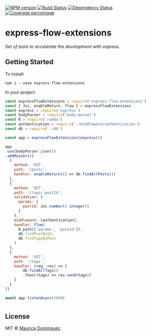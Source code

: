 [![NPM version][npm-image]][npm-url] [![Build Status][travis-image]][travis-url] [![Dependency Status][daviddm-image]][daviddm-url] [![Coverage percentage][coveralls-image]][coveralls-url]

# express-flow-extensions

_Set of tools to accelerate the development with express._

## Getting Started

To install:

    npm i --save express-flow-extensions

In your project:

```javascript
const expressFlowExtensions = require('express-flow-extensions')
const { Joi, enableReturn, flow } = expressFlowExtensions
const express = require('express')
const bodyParser = require('body-parser')
const R = require('ramda')
const authentication = require('./middleware/authentication')
const db = require('./db')

const app = expressFlowExtensions(express())

app
.use(bodyParser.json())
.addRouters([
  {
    method: 'GET',
    path: '/posts',
    handler: enableReturn(() => db.findAllPosts())
  },
  {
    method: 'GET',
    path: '/tags/:postId',
    validation: {
      params: {
        postId: Joi.number().integer()
      }
    },
    middleware: [authentication],
    handler: flow(
      R.path(['params', 'postId']),
      db.findPostById,
      db.findTagsByPost
    )
  },
  {
    method: 'GET',
    path: '/tags',
    handler: (req, res) => {
        db.findAllTags()
        .then((tags) => res.send(tags))
    }
  }
])

await app.listenAsync(3000)
```

#

## License

MIT © [Maurice Domínguez](maurice.ronet.dominguez@gmail.com)

[npm-image]: https://badge.fury.io/js/express-flow-extensions.svg
[npm-url]: https://npmjs.org/package/express-flow-extensions
[travis-image]: https://travis-ci.org/madoos/express-flow-extensions.svg?branch=develop
[travis-url]: https://travis-ci.org/madoos/express-flow-extensions
[daviddm-image]: https://david-dm.org/madoos/express-flow-extensions.svg?theme=shields.io
[daviddm-url]: https://david-dm.org/madoos/express-flow-extensions
[coveralls-image]: https://coveralls.io/repos/madoos/express-flow-extensions/badge.svg
[coveralls-url]: https://coveralls.io/r/madoos/express-flow-extensions
